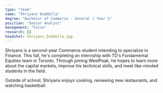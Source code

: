 ```yaml
---
type: "team"
name: "Shriyans Duddella"
degree: "Bachelor of Commerce - General | Year 2"
position: "Senior Analyst"
management: "False"
research: []
headshot: Shriyans_Duddella.jpg
---
```


Shriyans is a second-year Commerce student intending to specialize in Finance. This fall, he's completing an internship with TD's Fundamental Equities team in Toronto. Through joining WestPeak, he hopes to learn more about the capital markets, improve his technical skills, and meet like-minded students in the field.

Outside of school, Shriyans enjoys cooking, reviewing new restaurants, and watching basketball.
